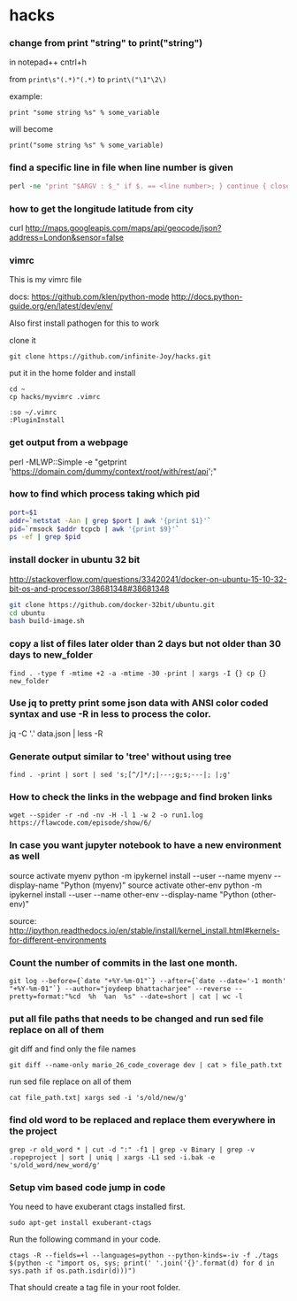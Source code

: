 # hacks


### change from print "string" to print("string")

in notepad++ cntrl+h

from `print\s"(.*)"(.*)` to `print\("\1"\2\)`

example:

`print "some string %s" % some_variable`

will become 

`print("some string %s" % some_variable)`

### find a specific line in file when line number is given

```perl
perl -ne 'print "$ARGV : $_" if $. == <line number>; } continue { close ARGV if eof;' <file name>
```

### how to get the longitude latitude from city

curl http://maps.googleapis.com/maps/api/geocode/json?address=London&sensor=false

### vimrc
This is my vimrc file

docs: https://github.com/klen/python-mode
http://docs.python-guide.org/en/latest/dev/env/

Also first install pathogen for this to work

clone it
```
git clone https://github.com/infinite-Joy/hacks.git
```
put it in the home folder and install
```
cd ~
cp hacks/myvimrc .vimrc

:so ~/.vimrc
:PluginInstall
```

### get output from a webpage
perl -MLWP::Simple -e "getprint 'https://domain.com/dummy/context/root/with/rest/api';"

### how to find which process taking which pid
```bash
port=$1
addr=`netstat -Aan | grep $port | awk '{print $1}'`
pid=`rmsock $addr tcpcb | awk '{print $9}'`
ps -ef | grep $pid
```

### install docker in ubuntu 32 bit

http://stackoverflow.com/questions/33420241/docker-on-ubuntu-15-10-32-bit-os-and-processor/38681348#38681348
```bash
git clone https://github.com/docker-32bit/ubuntu.git
cd ubuntu
bash build-image.sh
```

### copy a list of files later older than 2 days but not older than 30 days to new_folder
```find . -type f -mtime +2 -a -mtime -30 -print | xargs -I {} cp {} new_folder```

### Use jq to pretty print some json data with ANSI color coded syntax and use -R in less to process the color.

jq -C '.' data.json | less -R

### Generate output similar to 'tree' without using tree

```find . -print | sort | sed 's;[^/]*/;|---;g;s;---|; |;g'```

### How to check the links in the webpage and find  broken links

    wget --spider -r -nd -nv -H -l 1 -w 2 -o run1.log  https://flawcode.com/episode/show/6/

### In case you want jupyter notebook to have a new environment as well

source activate myenv
python -m ipykernel install --user --name myenv --display-name "Python (myenv)"
source activate other-env
python -m ipykernel install --user --name other-env --display-name "Python (other-env)"

source: http://ipython.readthedocs.io/en/stable/install/kernel_install.html#kernels-for-different-environments

### Count the number of commits in the last one month.

    git log --before={`date "+%Y-%m-01"`} --after={`date --date='-1 month' "+%Y-%m-01"`} --author="joydeep bhattacharjee" --reverse --pretty=format:"%cd  %h  %an  %s" --date=short | cat | wc -l

### put all file paths that needs to be changed and run sed file replace on all of them

git diff and find only the file names

    git diff --name-only mario_26_code_coverage dev | cat > file_path.txt
     
run sed file replace on all of them

    cat file_path.txt| xargs sed -i 's/old/new/g'

### find old word to be replaced and replace them everywhere in the project

    grep -r old_word * | cut -d ":" -f1 | grep -v Binary | grep -v .ropeproject | sort | uniq | xargs -L1 sed -i.bak -e 's/old_word/new_word/g'

### Setup vim based code jump in code

You need to have exuberant ctags installed first.

    sudo apt-get install exuberant-ctags
    
Run the following command in your code.

    ctags -R --fields=+l --languages=python --python-kinds=-iv -f ./tags $(python -c "import os, sys; print(' '.join('{}'.format(d) for d in sys.path if os.path.isdir(d)))")
    
 That should create a tag file in your root folder.
